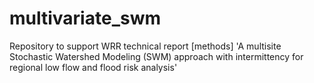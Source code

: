 # multivariate_swm
Repository to support WRR technical report [methods] 'A multisite Stochastic Watershed Modeling (SWM) approach with intermittency for regional low flow and flood risk analysis'
